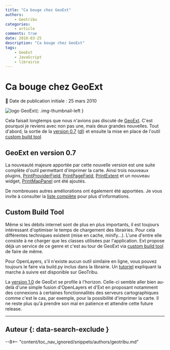 ```yaml
---
title: "Ca bouge chez GeoExt"
authors:
    - Geotribu
categories:
    - article
comments: true
date: 2010-03-25
description: "Ca bouge chez GeoExt"
tags:
    - GeoExt
    - JavaScript
    - librairie
---
```


# Ca bouge chez GeoExt

:calendar: Date de publication initiale : 25 mars 2010

![logo GeoExt](https://cdn.geotribu.fr/img/logos-icones/logiciels_librairies/geoext.png "logo GeoExt"){: .img-thumbnail-left }

Cela faisait longtemps que nous n'avions pas discuté de [GeoExt](http://www.geoext.org/lib/index.html). C'est pourquoi je reviens avec non pas une, mais deux grandes nouvelles. Tout d'abord, la sortie de la [version 0.7](http://trac.geoext.org/wiki/Release/0.7/Notes) ([dl](http://www.geoext.org/downloads.html)) et ensuite la mise en place de l'outil [custom build tool](http://geoext.org/builder/v0.6.html)

## GeoExt en version 0.7

La nouveauté majeure apportée par cette nouvelle version est une suite complète d'outil permettant d'imprimer la carte. Ainsi trois nouveaux plugins, [PrintProviderField](http://dev.geoext.org/trunk/geoext/examples/print-form.html), [PrintPageField](http://dev.geoext.org/trunk/geoext/examples/print-form.html), [PrintExtent](http://dev.geoext.org/trunk/geoext/examples/print-extent.html) et un nouveau widget, [PrintMapPanel](http://dev.geoext.org/trunk/geoext/examples/print-preview.html) ont été ajoutés.

De nombreuses autres améliorations ont également été apportées. Je vous invite à consulter la [liste complète](http://trac.geoext.org/query?group=type&resolution=fixed&milestone=0.7&order=component) pour plus d'informations.

## Custom Build Tool

Même si les débits internet sont de plus en plus importants, il est toujours intéressant d'optimiser le temps de chargement des librairies. Pour cela différentes techniques existent (mise en cache, minify...). L'une d'entre elle consiste à ne charger que les classes utilisées par l'application. Ext propose déjà un service de ce genre et c'est au tour de GeoExt via [custom build tool](http://geoext.org/builder/v0.6.html) de faire de même.

Pour OpenLayers, s'il n'existe aucun outil similaire en ligne, vous pouvez toujours le faire via build.py inclus dans la librairie. Un [tutoriel](http://geotribu.net/node/52) expliquant la marche à suivre est disponible sur GeoTribu.

La [version 1.0](http://trac.geoext.org/milestone/1.0) de GeoExt se profile à l'horizon. Celle-ci semble aller bien au-delà d'une simple fusion d'OpenLayers et d'Ext en proposant notamment des connexions à certaines fonctionnalités des serveurs cartographiques comme c'est le cas, par exemple, pour la possibilité d'imprimer la carte. Il ne reste plus qu'à prendre son mal en patience et attendre cette future release.

----

## Auteur {: data-search-exclude }

--8<-- "content/toc_nav_ignored/snippets/authors/geotribu.md"
